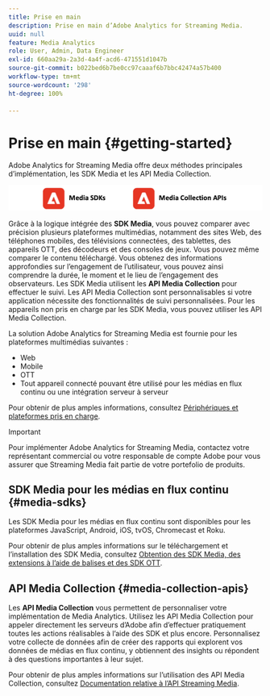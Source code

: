 ```yaml
---
title: Prise en main
description: Prise en main d’Adobe Analytics for Streaming Media.
uuid: null
feature: Media Analytics
role: User, Admin, Data Engineer
exl-id: 660aa29a-2a3d-4a4f-acd6-471551d1047b
source-git-commit: b022bed6b7be0cc97caaaf6b7bbc42474a57b400
workflow-type: tm+mt
source-wordcount: '298'
ht-degree: 100%

---
```


# Prise en main {#getting-started}

Adobe Analytics for Streaming Media offre deux méthodes principales d’implémentation, les SDK Media et les API Media Collection.

![méthodes](assets/getting-started2.png)

Grâce à la logique intégrée des **SDK Media**, vous pouvez comparer avec précision plusieurs plateformes multimédias, notamment des sites Web, des téléphones mobiles, des télévisions connectées, des tablettes, des appareils OTT, des décodeurs et des consoles de jeux. Vous pouvez même comparer le contenu téléchargé. Vous obtenez des informations approfondies sur l’engagement de l’utilisateur, vous pouvez ainsi comprendre la durée, le moment et le lieu de l’engagement des observateurs. Les SDK Media utilisent les **API Media Collection** pour effectuer le suivi. Les API Media Collection sont personnalisables si votre application nécessite des fonctionnalités de suivi personnalisées. Pour les appareils non pris en charge par les SDK Media, vous pouvez utiliser les API Media Collection.

La solution Adobe Analytics for Streaming Media est fournie pour les plateformes multimédias suivantes :

* Web
* Mobile
* OTT
* Tout appareil connecté pouvant être utilisé pour les médias en flux continu ou une intégration serveur à serveur

Pour obtenir de plus amples informations, consultez [Périphériques et plateformes pris en charge](/help/getting-started/supported-devices.md).

>[!IMPORTANT]
>
>Pour implémenter Adobe Analytics for Streaming Media, contactez votre représentant commercial ou votre responsable de compte Adobe pour vous assurer que Streaming Media fait partie de votre portefolio de produits.

## SDK Media pour les médias en flux continu {#media-sdks}

Les SDK Media pour les médias en flux continu sont disponibles pour les plateformes JavaScript, Android, iOS, tvOS, Chromecast et Roku.

Pour obtenir de plus amples informations sur le téléchargement et l’installation des SDK Media, consultez [Obtention des SDK Media, des extensions à l’aide de balises et des SDK OTT](/help/getting-started/download-sdks.md).


## API Media Collection {#media-collection-apis}

Les **API Media Collection** vous permettent de personnaliser votre implémentation de Media Analytics. Utilisez les API Media Collection pour appeler directement les serveurs d’Adobe afin d’effectuer pratiquement toutes les actions réalisables à l’aide des SDK et plus encore. Personnalisez votre collecte de données afin de créer des rapports qui explorent vos données de médias en flux continu, y obtiennent des insights ou répondent à des questions importantes à leur sujet.

Pour obtenir de plus amples informations sur l’utilisation des API Media Collection, consultez [Documentation relative à l’API Streaming Media](/help/implementation/media-collection-api/mc-api-overview.md).
